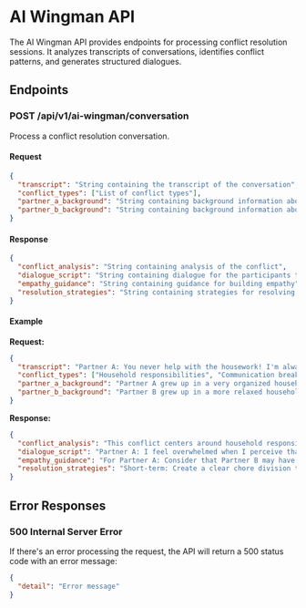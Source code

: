 # AI Wingman API

The AI Wingman API provides endpoints for processing conflict resolution sessions. It analyzes transcripts of conversations, identifies conflict patterns, and generates structured dialogues.

## Endpoints

### POST /api/v1/ai-wingman/conversation

Process a conflict resolution conversation.

#### Request

```json
{
  "transcript": "String containing the transcript of the conversation",
  "conflict_types": ["List of conflict types"],
  "partner_a_background": "String containing background information about partner A",
  "partner_b_background": "String containing background information about partner B"
}
```

#### Response

```json
{
  "conflict_analysis": "String containing analysis of the conflict",
  "dialogue_script": "String containing dialogue for the participants to read aloud",
  "empathy_guidance": "String containing guidance for building empathy",
  "resolution_strategies": "String containing strategies for resolving the conflict"
}
```

#### Example

**Request:**

```json
{
  "transcript": "Partner A: You never help with the housework! I'm always the one cleaning up after everyone.\nPartner B: That's not true! I do plenty around here. You just don't notice it.",
  "conflict_types": ["Household responsibilities", "Communication breakdown"],
  "partner_a_background": "Partner A grew up in a very organized household where chores were strictly divided.",
  "partner_b_background": "Partner B grew up in a more relaxed household where chores were done as needed."
}
```

**Response:**

```json
{
  "conflict_analysis": "This conflict centers around household responsibilities and different perceptions of contribution...",
  "dialogue_script": "Partner A: I feel overwhelmed when I perceive that I'm doing most of the housework...\nPartner B: I understand that you feel overwhelmed, and I want to help...",
  "empathy_guidance": "For Partner A: Consider that Partner B may have a different threshold for noticing when things need to be cleaned...\nFor Partner B: Recognize that Partner A feels overwhelmed and may need more visible support...",
  "resolution_strategies": "Short-term: Create a clear chore division that respects both partners' preferences...\nLong-term: Schedule regular check-ins to discuss how the household management is working..."
}
```

## Error Responses

### 500 Internal Server Error

If there's an error processing the request, the API will return a 500 status code with an error message:

```json
{
  "detail": "Error message"
}
```
